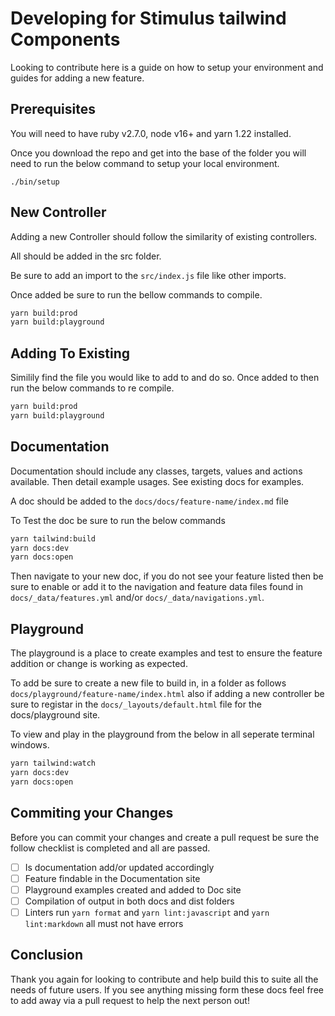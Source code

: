 # Developing for Stimulus tailwind Components

Looking to contribute here is a guide on how to setup your environment and guides for adding a new feature.

## Prerequisites

You will need to have ruby v2.7.0, node v16+ and yarn 1.22 installed.

Once you download the repo and get into the base of the folder you will need to run the below command to setup your local environment.

`./bin/setup`

## New Controller

Adding a new Controller should follow the similarity of existing controllers.

All should be added in the src folder.

Be sure to add an import to the `src/index.js` file like other imports.

Once added be sure to run the bellow commands to compile.

```bash
yarn build:prod
yarn build:playground
```

## Adding To Existing

Similily find the file you would like to add to and do so. Once added to then run the below commands to re compile.

```bash
yarn build:prod
yarn build:playground
```

## Documentation

Documentation should include any classes, targets, values and actions available. Then detail example usages. See existing docs for examples.

A doc should be added to the `docs/docs/feature-name/index.md` file

To Test the doc be sure to run the below commands

```bash
yarn tailwind:build
yarn docs:dev
yarn docs:open
```

Then navigate to your new doc, if you do not see your feature listed then be sure to enable or add it to the navigation and feature data files found in `docs/_data/features.yml` and/or `docs/_data/navigations.yml`.

## Playground

The playground is a place to create examples and test to ensure the feature addition or change is working as expected.

To add be sure to create a new file to build in, in a folder as follows `docs/playground/feature-name/index.html` also if adding a new controller be sure to registar in the `docs/_layouts/default.html` file for the docs/playground site.

To view and play in the playground from the below in all seperate terminal windows.

```bash
yarn tailwind:watch
yarn docs:dev
yarn docs:open
```

## Commiting your Changes

Before you can commit your changes and create a pull request be sure the follow checklist is completed and all are passed.

- [ ] Is documentation add/or updated accordingly
- [ ] Feature findable in the Documentation site
- [ ] Playground examples created and added to Doc site
- [ ] Compilation of output in both docs and dist folders
- [ ] Linters run `yarn format` and `yarn lint:javascript` and `yarn lint:markdown` all must not have errors

## Conclusion

Thank you again for looking to contribute and help build this to suite all the needs of future users. If you see anything missing form these docs feel free to add away via a pull request to help the next person out!
